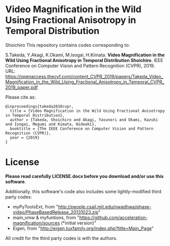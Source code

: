 # Video Magnification in the Wild Using Fractional Anisotropy in Temporal Distribution
Shoichiro
This repository contains codes corresponding to:

S.Takeda, Y.Akagi, K.Okami, M.Isogai, H.Kimata. 
**Video Magnification in the Wild Using Fractional Anisotropy in Temporal Distribution
Shoichiro**. 
IEEE Conference on Computer Vision and Pattern Recognition (CVPR), 2019.
URL: https://openaccess.thecvf.com/content_CVPR_2019/papers/Takeda_Video_Magnification_in_the_Wild_Using_Fractional_Anisotropy_in_Temporal_CVPR_2019_paper.pdf

Please cite as:

    @inproceedings{takeda2018cvpr,
      title = {Video Magnification in the Wild Using Fractional Anisotropy in Temporal Distribution},
      author = {Takeda, Shoichiro and Akagi, Yasunori and Okami, Kazuki and Isogai, Megumi and Kimata, Hideaki},
      booktitle = {The IEEE Conference on Computer Vision and Pattern Recognition (CVPR)},
      year = {2019}
    }
    
# License
**Please read carefully LICENSE.docx before you download and/or use this software**.

Additionally, this software's code also includes some lightly-modified third party codes:

 - myPyToolsExt, from "http://people.csail.mit.edu/nwadhwa/phase-video/PhaseBasedRelease_20131023.zip"
 - main_vmw & myfuntions,  from "https://github.com/acceleration-magnification/sources (*initial version)"
 - Eigen, from "http://eigen.tuxfamily.org/index.php?title=Main_Page"

All credit for the third party codes is with the authors.